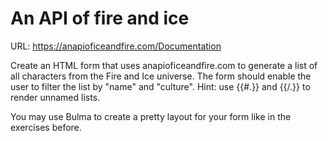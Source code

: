 An API of fire and ice
======================

URL: https://anapioficeandfire.com/Documentation

Create an HTML form that uses anapioficeandfire.com to generate a list of all characters from the Fire and Ice universe. The form should enable the user to filter the list by "name" and "culture". Hint: use {{#.}} and {{/.}} to render unnamed lists.

You may use Bulma to create a pretty layout for your form like in the exercises before.